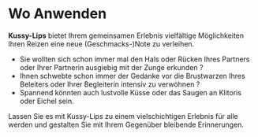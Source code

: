 
# Wo Anwenden

**Kussy-Lips** bietet Ihrem gemeinsamen Erlebnis vielfältige Möglichkeiten Ihren Reizen eine neue (Geschmacks-)Note zu verleihen.


- Sie wollten sich schon immer mal den Hals oder Rücken Ihres Partners oder Ihrer Partnerin ausgiebig mit der Zunge erkunden ? 
- Ihnen schwebte schon immer der Gedanke vor die Brustwarzen Ihres Beleiters oder Ihrer Begleiterin intensiv zu verwöhnen ?
- Spannend könnten auch lustvolle Küsse oder das Saugen an Klitoris oder Eichel sein.


Lassen Sie es mit Kussy-Lips zu einem vielschichtigen Erlebnis für alle werden und gestalten Sie mit Ihrem Gegenüber bleibende Erinnerungen.